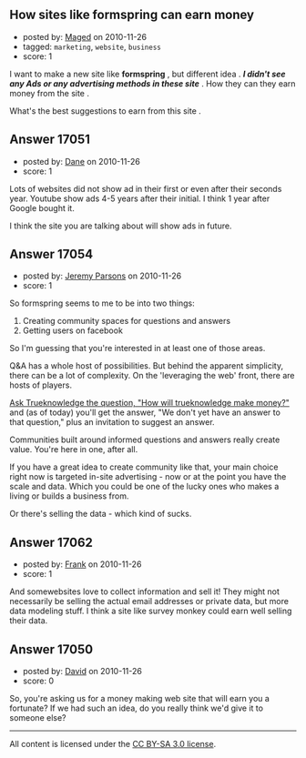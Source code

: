 ## How sites like formspring can earn money

- posted by: [Maged](https://stackexchange.com/users/-1/5603-maged) on 2010-11-26
- tagged: `marketing`, `website`, `business`
- score: 1

I want to make a new site like **formspring** , but different idea . ***I didn't see any Ads or any advertising methods in these site*** . How they can they earn money from the site .

What's the best suggestions to earn from this site .



## Answer 17051

- posted by: [Dane](https://stackexchange.com/users/-1/5598-dane) on 2010-11-26
- score: 1

Lots of websites did not show ad in their first or even after their seconds year. Youtube show ads 4-5 years after their initial. I think 1 year after Google bought it.

I think the site you are talking about will show ads in future.


## Answer 17054

- posted by: [Jeremy Parsons](https://stackexchange.com/users/-1/4291-jeremy-parsons) on 2010-11-26
- score: 1

<p>So formspring seems to me to be into two things:</p>

<ol>
<li>Creating community spaces for questions and answers</li>
<li>Getting users on facebook</li>
</ol>

<p>So I'm guessing that you're interested in at least one of those areas.</p>

<p>Q&amp;A has a whole host of possibilities. But behind the apparent simplicity, there can be a lot of complexity. On the 'leveraging the web' front, there are hosts of players.</p>

<p><a href="http://j.mp/TruKQ" rel="nofollow">Ask Trueknowledge the question, "How will trueknowledge make money?"</a> and (as of today) you'll get the answer, "We don't yet have an answer to that question,"  plus an invitation to suggest an answer.</p>

<p>Communities built around informed questions and answers really create value. You're here in one, after all.</p>

<p>If you have a great idea to create community like that, your main choice right now is targeted in-site advertising - now or at the point you have the scale and data. Which you could be one of the lucky ones who makes a living or builds a business from. </p>

<p>Or there's selling the data - which kind of sucks.</p>



## Answer 17062

- posted by: [Frank](https://stackexchange.com/users/-1/4858-frank) on 2010-11-26
- score: 1

And somewebsites love to collect information and sell it!  They might not necessarily be selling the actual email addresses or private data, but more data modeling stuff.  I think a site like survey monkey could earn well selling their data. 




## Answer 17050

- posted by: [David](https://stackexchange.com/users/-1/5460-david) on 2010-11-26
- score: 0

So, you're asking us for a money making web site that will earn you a fortunate? If we had such an idea, do you really think we'd give it to someone else?



---

All content is licensed under the [CC BY-SA 3.0 license](https://creativecommons.org/licenses/by-sa/3.0/).
